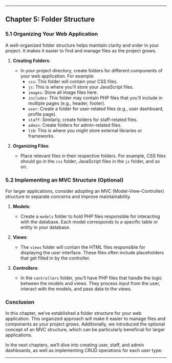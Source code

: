 <hr>
<h2 id="chapter-5-folder-structure">Chapter 5: Folder Structure</h2>
<h3 id="organizing-your-web-application">5.1 Organizing Your Web Application</h3>
<p>A well-organized folder structure helps maintain clarity and order in your project. It makes it easier to find and manage files as the project grows.</p>
<ol>
<li>
<p><strong>Creating Folders</strong>:</p>
<ul>
<li>In your project directory, create folders for different components of your web application. For example:
<ul>
<li><code>css</code>: This folder will contain your CSS files.</li>
<li><code>js</code>: This is where you’ll store your JavaScript files.</li>
<li><code>images</code>: Store all image files here.</li>
<li><code>includes</code>: This folder may contain PHP files that you’ll include in multiple pages (e.g., header, footer).</li>
<li><code>user</code>: Create a folder for user-related files (e.g., user dashboard, profile page).</li>
<li><code>staff</code>: Similarly, create folders for staff-related files.</li>
<li><code>admin</code>: Create folders for admin-related files.</li>
<li><code>lib</code>: This is where you might store external libraries or frameworks.</li>
</ul>
</li>
</ul>
</li>
<li>
<p><strong>Organizing Files</strong>:</p>
<ul>
<li>Place relevant files in their respective folders. For example, CSS files should go in the <code>css</code> folder, JavaScript files in the <code>js</code> folder, and so on.</li>
</ul>
</li>
</ol>
<h3 id="implementing-an-mvc-structure-optional">5.2 Implementing an MVC Structure (Optional)</h3>
<p>For larger applications, consider adopting an MVC (Model-View-Controller) structure to separate concerns and improve maintainability.</p>
<ol>
<li>
<p><strong>Models</strong>:</p>
<ul>
<li>Create a <code>models</code> folder to hold PHP files responsible for interacting with the database. Each model corresponds to a specific table or entity in your database.</li>
</ul>
</li>
<li>
<p><strong>Views</strong>:</p>
<ul>
<li>The <code>views</code> folder will contain the HTML files responsible for displaying the user interface. These files often include placeholders that get filled in by the controller.</li>
</ul>
</li>
<li>
<p><strong>Controllers</strong>:</p>
<ul>
<li>In the <code>controllers</code> folder, you’ll have PHP files that handle the logic between the models and views. They process input from the user, interact with the models, and pass data to the views.</li>
</ul>
</li>
</ol>
<h3 id="conclusion">Conclusion</h3>
<p>In this chapter, we’ve established a folder structure for your web application. This organized approach will make it easier to manage files and components as your project grows. Additionally, we introduced the optional concept of an MVC structure, which can be particularly beneficial for larger applications.</p>
<p>In the next chapters, we’ll dive into creating user, staff, and admin dashboards, as well as implementing CRUD operations for each user type.</p>
<hr>

